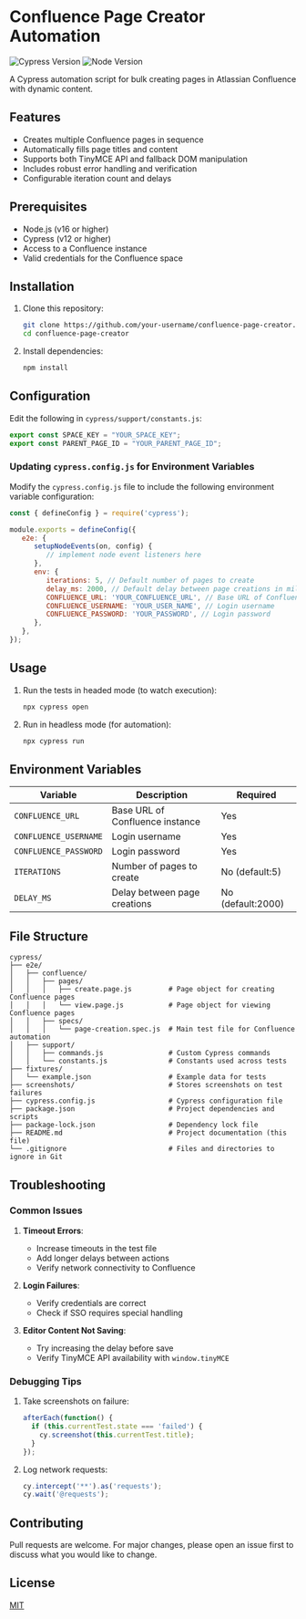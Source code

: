 # Confluence Page Creator Automation

![Cypress Version](https://img.shields.io/badge/cypress-12.0.0-brightgreen)
![Node Version](https://img.shields.io/badge/node-%3E%3D16.0.0-blue)

A Cypress automation script for bulk creating pages in Atlassian Confluence with dynamic content.

## Features

- Creates multiple Confluence pages in sequence
- Automatically fills page titles and content
- Supports both TinyMCE API and fallback DOM manipulation
- Includes robust error handling and verification
- Configurable iteration count and delays

## Prerequisites

- Node.js (v16 or higher)
- Cypress (v12 or higher)
- Access to a Confluence instance
- Valid credentials for the Confluence space

## Installation

1. Clone this repository:
   ```bash
   git clone https://github.com/your-username/confluence-page-creator.git
   cd confluence-page-creator
   ```

2. Install dependencies:
   ```bash
   npm install
   ```

## Configuration

Edit the following in `cypress/support/constants.js`:

```javascript
export const SPACE_KEY = "YOUR_SPACE_KEY";
export const PARENT_PAGE_ID = "YOUR_PARENT_PAGE_ID";
```
### Updating `cypress.config.js` for Environment Variables

Modify the `cypress.config.js` file to include the following environment variable configuration:

```javascript
const { defineConfig } = require('cypress');

module.exports = defineConfig({
   e2e: {
      setupNodeEvents(on, config) {
         // implement node event listeners here
      },
      env: {
         iterations: 5, // Default number of pages to create
         delay_ms: 2000, // Default delay between page creations in milliseconds
         CONFLUENCE_URL: 'YOUR_CONFLUENCE_URL', // Base URL of Confluence instance
         CONFLUENCE_USERNAME: 'YOUR_USER_NAME', // Login username
         CONFLUENCE_PASSWORD: 'YOUR_PASSWORD', // Login password
      },
   },
});
```
## Usage

1. Run the tests in headed mode (to watch execution):
   ```bash
   npx cypress open
   ```

2. Run in headless mode (for automation):
   ```bash
   npx cypress run
   ```

## Environment Variables

| Variable | Description | Required |
|----------|-------------|----------|
| `CONFLUENCE_URL` | Base URL of Confluence instance | Yes |
| `CONFLUENCE_USERNAME` | Login username | Yes |
| `CONFLUENCE_PASSWORD` | Login password | Yes |
| `ITERATIONS` | Number of pages to create | No (default:5) |
| `DELAY_MS` | Delay between page creations | No (default:2000) |

## File Structure

```
cypress/
├── e2e/
│   ├── confluence/
│   │   ├── pages/
│   │   │   ├── create.page.js         # Page object for creating Confluence pages
│   │   │   └── view.page.js           # Page object for viewing Confluence pages
│   │   ├── specs/
│   │   │   └── page-creation.spec.js  # Main test file for Confluence automation
│   ├── support/
│   │   ├── commands.js                # Custom Cypress commands
│   │   └── constants.js               # Constants used across tests
├── fixtures/
│   └── example.json                   # Example data for tests
├── screenshots/                       # Stores screenshots on test failures
├── cypress.config.js                  # Cypress configuration file
├── package.json                       # Project dependencies and scripts
├── package-lock.json                  # Dependency lock file
├── README.md                          # Project documentation (this file)
└── .gitignore                         # Files and directories to ignore in Git
```

## Troubleshooting

### Common Issues

1. **Timeout Errors**:
   - Increase timeouts in the test file
   - Add longer delays between actions
   - Verify network connectivity to Confluence

2. **Login Failures**:
   - Verify credentials are correct
   - Check if SSO requires special handling

3. **Editor Content Not Saving**:
   - Try increasing the delay before save
   - Verify TinyMCE API availability with `window.tinyMCE`

### Debugging Tips

1. Take screenshots on failure:
   ```javascript
   afterEach(function() {
     if (this.currentTest.state === 'failed') {
       cy.screenshot(this.currentTest.title);
     }
   });
   ```

2. Log network requests:
   ```javascript
   cy.intercept('**').as('requests');
   cy.wait('@requests');
   ```

## Contributing

Pull requests are welcome. For major changes, please open an issue first to discuss what you would like to change.

## License

[MIT](https://choosealicense.com/licenses/mit/)